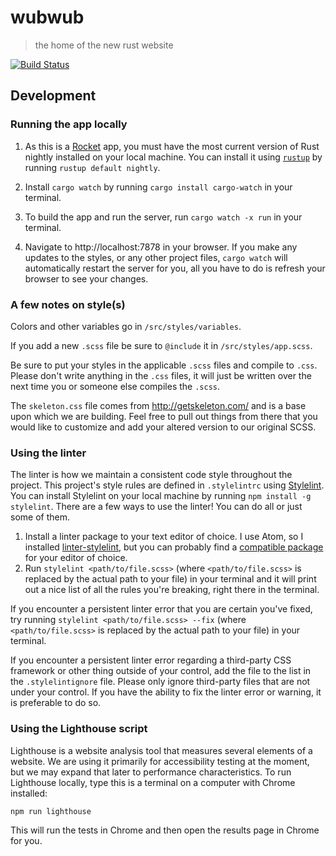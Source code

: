# wubwub
> the home of the new rust website

[![Build Status](https://travis-ci.com/rust-lang/wubwub.svg?token=hHeDp9pQmz9kvsgRNVHy&branch=master)](https://travis-ci.com/rust-lang/wubwub)

## Development

### Running the app locally

1. As this is a [Rocket](https://rocket.rs/) app, you must have the most current version of Rust nightly installed on your local machine. You can install it using [`rustup`](https://rustup.rs/) by running `rustup default nightly`.

1. Install `cargo watch` by running `cargo install cargo-watch` in your terminal.

1. To build the app and run the server, run `cargo watch -x run` in your terminal.

1. Navigate to http://localhost:7878 in your browser. If you make any updates to the styles, or any other project files, `cargo watch` will automatically restart the server for you, all you have to do is refresh your browser to see your changes.

### A few notes on style(s)

Colors and other variables go in `/src/styles/variables`.

If you add a new `.scss` file be sure to `@include` it in `/src/styles/app.scss`.

Be sure to put your styles in the applicable `.scss` files and compile to `.css`. Please don't write anything in the `.css` files, it will just be written over the next time you or someone else compiles the `.scss`.

The `skeleton.css` file comes from http://getskeleton.com/ and is a base upon which we are building. Feel free to pull out things from there that you would like to customize and add your altered version to our original SCSS.

### Using the linter

The linter is how we maintain a consistent code style throughout the project. This project's style rules are defined in `.stylelintrc` using [Stylelint](https://stylelint.io/). You can install Stylelint on your local machine by running `npm install -g stylelint`. There are a few ways to use the linter! You can do all or just some of them.

1. Install a linter package to your text editor of choice. I use Atom, so I installed [linter-stylelint](https://atom.io/packages/linter-stylelint), but you can probably find a [compatible package](https://stylelint.io/user-guide/complementary-tools/#editor-plugins) for your editor of choice.
1. Run `stylelint <path/to/file.scss>` (where `<path/to/file.scss>` is replaced by the actual path to your file) in your terminal and it will print out a nice list of all the rules you're breaking, right there in the terminal.

If you encounter a persistent linter error that you are certain you've fixed, try running `stylelint <path/to/file.scss> --fix` (where `<path/to/file.scss>` is replaced by the actual path to your file) in your terminal.

If you encounter a persistent linter error regarding a third-party CSS framework or other thing outside of your control, add the file to the list in the `.stylelintignore` file. Please only ignore third-party files that are not under your control. If you have the ability to fix the linter error or warning, it is preferable to do so.

### Using the Lighthouse script

Lighthouse is a website analysis tool that measures several elements of a website. We are using it primarily
for accessibility testing at the moment, but we may expand that later to performance characteristics. To run
Lighthouse locally, type this is a terminal on a computer with Chrome installed:

```
npm run lighthouse
```

This will run the tests in Chrome and then open the results page in Chrome for you.
